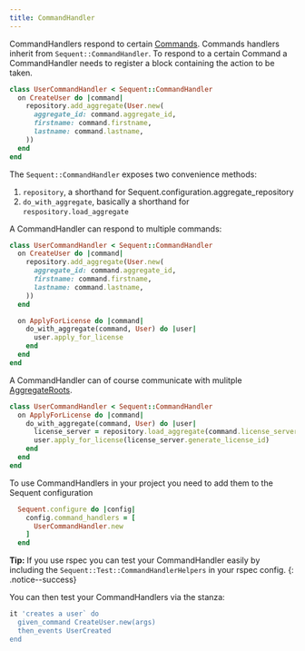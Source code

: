 ```yaml
---
title: CommandHandler
---
```


CommandHandlers respond to certain [Commands](command.html). Commands handlers inherit from `Sequent::CommandHandler`.
To respond to a certain Command a CommandHandler needs to register a block containing the action to be taken.

```ruby
class UserCommandHandler < Sequent::CommandHandler
  on CreateUser do |command|
    repository.add_aggregate(User.new(
      aggregate_id: command.aggregate_id,
      firstname: command.firstname,
      lastname: command.lastname,
    ))
  end
end
```


The `Sequent::CommandHandler` exposes two convenience methods:

1. `repository`, a shorthand for Sequent.configuration.aggregate_repository
2. `do_with_aggregate`, basically a shorthand for `respository.load_aggregate`

A CommandHandler can respond to multiple commands:

```ruby
class UserCommandHandler < Sequent::CommandHandler
  on CreateUser do |command|
    repository.add_aggregate(User.new(
      aggregate_id: command.aggregate_id,
      firstname: command.firstname,
      lastname: command.lastname,
    ))
  end

  on ApplyForLicense do |command|
    do_with_aggregate(command, User) do |user|
      user.apply_for_license
    end
  end
end
```

A CommandHandler can of course communicate with mulitple [AggregateRoots](aggregate-root.html).

```ruby
class UserCommandHandler < Sequent::CommandHandler
  on ApplyForLicense do |command|
    do_with_aggregate(command, User) do |user|
      license_server = repository.load_aggregate(command.license_server_id, LicenseServer)
      user.apply_for_license(license_server.generate_license_id)
    end
  end
end
```

To use CommandHandlers in your project you need to add them to the Sequent configuration

```ruby
  Sequent.configure do |config|
    config.command_handlers = [
      UserCommandHandler.new
    ]
  end
```

**Tip:** If you use rspec you can test your CommandHandler easily by including the `Sequent::Test::CommandHandlerHelpers` in your rspec config.
{: .notice--success}

You can then test your CommandHandlers via the stanza:

```ruby
it 'creates a user` do
  given_command CreateUser.new(args)
  then_events UserCreated
end
```
